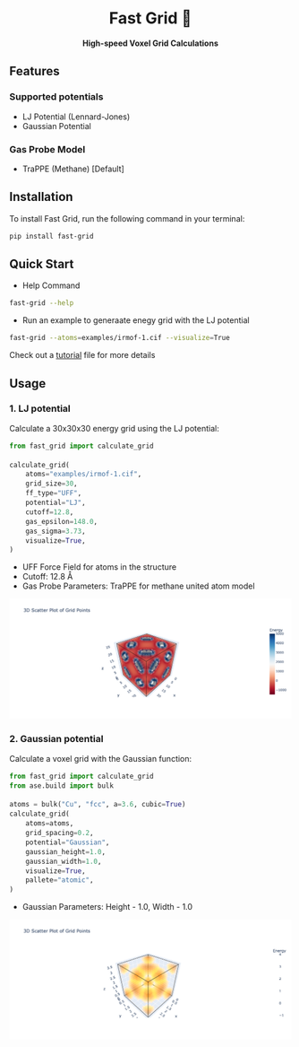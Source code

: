 
<div align="center">

<h1> Fast Grid 🏁 </h1>

  <p>
    <strong>High-speed Voxel Grid Calculations</strong>
  </p>

</div>

## Features

### Supported potentials
- LJ Potential (Lennard-Jones)
- Gaussian Potential

### Gas Probe Model
- TraPPE (Methane) [Default]

## Installation

To install Fast Grid, run the following command in your terminal:

```bash
pip install fast-grid
```

## Quick Start
- Help Command

```bash
fast-grid --help
```

- Run an example to generaate enegy grid with the LJ potential

```bash
fast-grid --atoms=examples/irmof-1.cif --visualize=True
```

Check out a [tutorial](tutorial.ipynb) file for more details

## Usage

### 1. LJ potential

Calculate a 30x30x30 energy grid using the LJ potential:

```python
from fast_grid import calculate_grid

calculate_grid(
    atoms="examples/irmof-1.cif",
    grid_size=30,
    ff_type="UFF",
    potential="LJ",
    cutoff=12.8,
    gas_epsilon=148.0,
    gas_sigma=3.73,
    visualize=True,
)
```

- UFF Force Field for atoms in the structure
- Cutoff: 12.8 Å
- Gas Probe Parameters: TraPPE for methane united atom model

![lj_irmof-1](./images/lj_example.png)
 
### 2. Gaussian potential

Calculate a voxel grid with the Gaussian function:

```python
from fast_grid import calculate_grid
from ase.build import bulk

atoms = bulk("Cu", "fcc", a=3.6, cubic=True)
calculate_grid(
    atoms=atoms,
    grid_spacing=0.2,
    potential="Gaussian",
    gaussian_height=1.0,
    gaussian_width=1.0,
    visualize=True,
    pallete="atomic",
)
```

- Gaussian Parameters: Height - 1.0, Width - 1.0

![gaussian_irmof-1](./images/gaussian_example.png)
